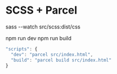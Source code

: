 # SCSS + Parcel

sass --watch src/scss:dist/css

npm run dev
npm run build

```js
"scripts": {
  "dev": "parcel src/index.html",
  "build": "parcel build src/index.html"
}
```
